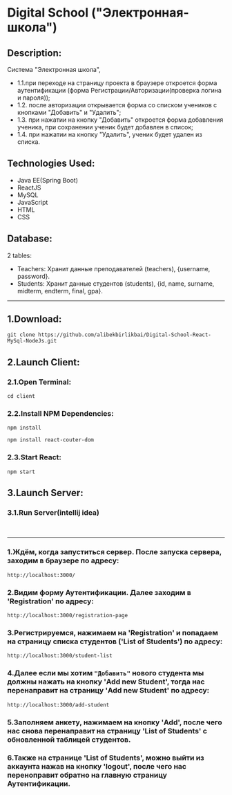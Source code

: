 # Digital School ("Электронная-школа")

## Description:

Система "Электронная школа",

- 1.1.при переходе на страницу проекта в браузере откроется форма аутентификации (форма Регистрации/Авторизации(проверка логина и пароля));
- 1.2. после авторизации открывается форма со списком учеников с кнопками "Добавить" и "Удалить";
- 1.3. при нажатии на кнопку "Добавить" откроется форма добавления ученика, при сохранении ученик будет добавлен в список;
- 1.4. при нажатии на кнопку "Удалить", ученик будет удален из списка.

## Technologies Used:

- Java EE(Spring Boot)
- ReactJS
- MySQL
- JavaScript
- HTML
- CSS

## Database:

2 tables:

- Teachers: Хранит данные преподавателей (teachers), {username, password}.
- Students: Хранит данные студентов (students), {id, name, surname, midterm, endterm, final, gpa}.

---

## 1.Download:

`git clone https://github.com/alibekbirlikbai/Digital-School-React-MySql-NodeJs.git`

## 2.Launch Client:

### 2.1.Open Terminal:

`cd client`

### 2.2.Install NPM Dependencies:

`npm install`

`npm install react-couter-dom`

### 2.3.Start React:

`npm start`

## 3.Launch Server:

### 3.1.Run Server(intellij idea)

<br>

---

### 1.Ждём, когда запуститься сервер. После запуска сервера, заходим в браузере по адресу:

`http://localhost:3000/`

### 2.Видим форму Аутентификации. Далее заходим в 'Registration' по адресу:

`http://localhost:3000/registration-page`

### 3.Регистрируемся, нажимаем на 'Registration' и попадаем на страницу списка студентов ('List of Students') по адресу:

`http://localhost:3000/student-list`

### 4.Далее если мы хотим `"Добавить"` нового студента мы должны нажать на кнопку 'Add new Student', тогда нас перенаправит на страницу 'Add new Student' по адресу:

`http://localhost:3000/add-student`

### 5.Заполняем анкету, нажимаем на кнопку 'Add', после чего нас снова перенаправит на страницу 'List of Students' с обновленной таблицей студентов.

### 6.Также на странице 'List of Students', можно выйти из аккаунта нажав на кнопку 'logout', после чего нас переноправит обратно на главную страницу Аутентификации.

